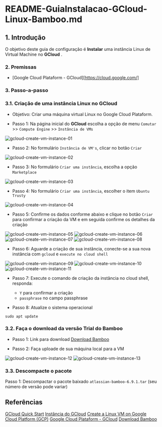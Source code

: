 # README-GuiaInstalacao-GCloud-Linux-Bamboo.md


## 1. Introdução

O objetivo deste guia de configuração é **Instalar** uma instância Linux de Virtual Machine no **GCloud** . 


### 2. Premissas

* [Google Cloud Plataform - GCloud][https://cloud.google.com/]


### 3. Passo-a-passo

### 3.1. Criação de uma instância Linux no GCloud

* Objetivo: Criar uma máquina virtual Linux no Google Cloud Plataform.

* Passo 1: Na página inicial do **GCloud** escolha a opção de menu `Comutar` >> `Compute Engine` >> `Instância de VMs`

![gcloud-create-vm-instance-01](doc/gcloud-create-vm-instance-01.png)

* Passo 2: No formulário `Instância de VM's`, clicar no botão `Criar`

![gcloud-create-vm-instance-02](doc/gcloud-create-vm-instance-02.png)

* Passo 3: No formulário `Criar uma instância`, escolha a opção `Marketplace`

![gcloud-create-vm-instance-03](doc/gcloud-create-vm-instance-03.png)

* Passo 4: No formulário `Criar uma instância`, escolher o item `Ubuntu Trusty`

![gcloud-create-vm-instance-04](doc/gcloud-create-vm-instance-04.png)

* Passo 5: Confirme os dados conforme abaixo e clique no botão `Criar` para confirmar a criação da VM e em seguida confirme os detalhes da criação

![gcloud-create-vm-instance-05](doc/gcloud-create-vm-instance-05.png)
![gcloud-create-vm-instance-06](doc/gcloud-create-vm-instance-06.png)
![gcloud-create-vm-instance-07](doc/gcloud-create-vm-instance-07.png)
![gcloud-create-vm-instance-08](doc/gcloud-create-vm-instance-08.png)

* Passo 6: Aguarde a criação de sua instância, conecte-se a sua nova instância com `gcloud` e `execute no cloud shell`

![gcloud-create-vm-instance-09](doc/gcloud-create-vm-instance-09.png)
![gcloud-create-vm-instance-10](doc/gcloud-create-vm-instance-10.png)
![gcloud-create-vm-instance-11](doc/gcloud-create-vm-instance-11.png)

* Passo 7: Execute o comando de criação da instância no cloud shell, responda:
  * `Y` para confirmar a criação
  * `passphrase` no campo passphrase


* Passo 8: Atualize o sistema operacional 

```gcloud-shell
sudo apt update
```

### 3.2. Faça o download da versão Trial do Bamboo

* Passo 1: Link para download
[Download Bamboo](https://www.atlassian.com/software/bamboo/download)

* Passo 2: Faça uploade de sua máquina local para a VM

![gcloud-create-vm-instance-12](doc/gcloud-create-vm-instance-12.png)
![gcloud-create-vm-instance-13](doc/gcloud-create-vm-instance-13.png)


### 3.3. Descompacte o pacote

Passo 1: Descompactar o pacote baixado `atlassian-bamboo-6.9.1.tar` (seu número de versão pode variar)




## Referências ##

[GCloud Quick Start](https://cloud.google.com/compute/docs/quickstart-linux)
[Instância do GCloud](https://cloud.google.com/compute/docs/instances/?hl=pt-br)
[Create a Linux VM on Google Cloud Platform (GCP)](https://www.youtube.com/watch?v=2d5LzJNj46w)
[Google Cloud Plataform - GCloud](https://cloud.google.com/)
[Download Bamboo](https://www.atlassian.com/software/bamboo/download)
